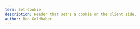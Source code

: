 ```yaml
---
term: Set-Cookie
description: Header that set's a cookie on the client side.
author: Ben Goldhaber
---
```


